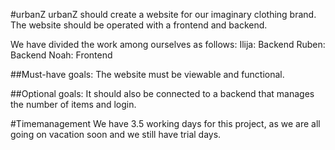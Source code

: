 #urbanZ
urbanZ should create a website for our imaginary clothing brand. The website should be operated with a frontend and backend.

We have divided the work among ourselves as follows:
Ilija: 	Backend
Ruben:	Backend
Noah: 	Frontend

##Must-have goals:
The website must be viewable and functional.

##Optional goals:
It should also be connected to a backend that manages the number of items and login.

#Timemanagement
We have 3.5 working days for this project, as we are all going on vacation soon and we still have trial days.
